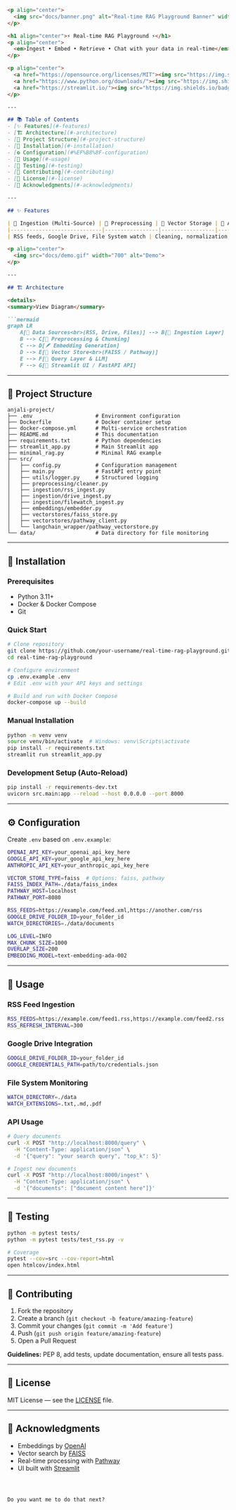 
````markdown
<p align="center">
  <img src="docs/banner.png" alt="Real-time RAG Playground Banner" width="800">
</p>

<h1 align="center">⚡ Real-time RAG Playground ⚡</h1>
<p align="center">
  <em>Ingest • Embed • Retrieve • Chat with your data in real-time</em>
</p>

<p align="center">
  <a href="https://opensource.org/licenses/MIT"><img src="https://img.shields.io/badge/License-MIT-yellow.svg"></a>
  <a href="https://www.python.org/downloads/"><img src="https://img.shields.io/badge/python-3.11+-blue.svg"></a>
  <a href="https://streamlit.io/"><img src="https://img.shields.io/badge/Streamlit-1.37+-red.svg"></a>
</p>

---

## 📚 Table of Contents
- [✨ Features](#-features)
- [🏗️ Architecture](#-architecture)
- [📁 Project Structure](#-project-structure)
- [🚀 Installation](#-installation)
- [⚙️ Configuration](#%EF%B8%8F-configuration)
- [💬 Usage](#-usage)
- [🧪 Testing](#-testing)
- [🤝 Contributing](#-contributing)
- [📄 License](#-license)
- [🙏 Acknowledgments](#-acknowledgments)

---

## ✨ Features

| 🚀 Ingestion (Multi-Source) | 🧹 Preprocessing | 💾 Vector Storage | 🤖 AI Features |
|-----------------------------|-----------------|-----------------|----------------|
| RSS feeds, Google Drive, File System watch | Cleaning, normalization, metadata extraction, intelligent chunking | FAISS (local), Pathway (streaming), easily extensible | Chat UI, Semantic Search, Context-aware answers with citations |

<p align="center">
  <img src="docs/demo.gif" width="700" alt="Demo">
</p>

---

## 🏗️ Architecture

<details>
<summary>View Diagram</summary>

```mermaid
graph LR
    A[📡 Data Sources<br>(RSS, Drive, Files)] --> B[🔄 Ingestion Layer]
    B --> C[🧹 Preprocessing & Chunking]
    C --> D[🪶 Embedding Generation]
    D --> E[💾 Vector Store<br>(FAISS / Pathway)]
    E --> F[🤖 Query Layer & LLM]
    F --> G[💬 Streamlit UI / FastAPI API]
````

</details>

---

## 📁 Project Structure

```text
anjali-project/
├── .env                    # Environment configuration
├── Dockerfile              # Docker container setup
├── docker-compose.yml      # Multi-service orchestration
├── README.md               # This documentation
├── requirements.txt        # Python dependencies
├── streamlit_app.py        # Main Streamlit app
├── minimal_rag.py          # Minimal RAG example
├── src/
│   ├── config.py           # Configuration management
│   ├── main.py             # FastAPI entry point
│   ├── utils/logger.py     # Structured logging
│   ├── preprocessing/cleaner.py
│   ├── ingestion/rss_ingest.py
│   ├── ingestion/drive_ingest.py
│   ├── ingestion/filewatch_ingest.py
│   ├── embeddings/embedder.py
│   ├── vectorstores/faiss_store.py
│   ├── vectorstores/pathway_client.py
│   └── langchain_wrapper/pathway_vectorstore.py
└── data/                   # Data directory for file monitoring
```

---

## 🚀 Installation

### Prerequisites

* Python 3.11+
* Docker & Docker Compose
* Git

### Quick Start

```bash
# Clone repository
git clone https://github.com/your-username/real-time-rag-playground.git
cd real-time-rag-playground

# Configure environment
cp .env.example .env
# Edit .env with your API keys and settings

# Build and run with Docker Compose
docker-compose up --build
```

### Manual Installation

```bash
python -m venv venv
source venv/bin/activate  # Windows: venv\Scripts\activate
pip install -r requirements.txt
streamlit run streamlit_app.py
```

### Development Setup (Auto-Reload)

```bash
pip install -r requirements-dev.txt
uvicorn src.main:app --reload --host 0.0.0.0 --port 8000
```

---

## ⚙️ Configuration

Create `.env` based on `.env.example`:

```bash
OPENAI_API_KEY=your_openai_api_key_here
GOOGLE_API_KEY=your_google_api_key_here
ANTHROPIC_API_KEY=your_anthropic_api_key_here

VECTOR_STORE_TYPE=faiss  # Options: faiss, pathway
FAISS_INDEX_PATH=./data/faiss_index
PATHWAY_HOST=localhost
PATHWAY_PORT=8080

RSS_FEEDS=https://example.com/feed.xml,https://another.com/rss
GOOGLE_DRIVE_FOLDER_ID=your_folder_id
WATCH_DIRECTORIES=./data/documents

LOG_LEVEL=INFO
MAX_CHUNK_SIZE=1000
OVERLAP_SIZE=200
EMBEDDING_MODEL=text-embedding-ada-002
```

---

## 💬 Usage

### RSS Feed Ingestion

```bash
RSS_FEEDS=https://example.com/feed1.rss,https://example.com/feed2.rss
RSS_REFRESH_INTERVAL=300
```

### Google Drive Integration

```bash
GOOGLE_DRIVE_FOLDER_ID=your_folder_id
GOOGLE_CREDENTIALS_PATH=path/to/credentials.json
```

### File System Monitoring

```bash
WATCH_DIRECTORY=./data
WATCH_EXTENSIONS=.txt,.md,.pdf
```

### API Usage

```bash
# Query documents
curl -X POST "http://localhost:8000/query" \
  -H "Content-Type: application/json" \
  -d '{"query": "your search query", "top_k": 5}'

# Ingest new documents
curl -X POST "http://localhost:8000/ingest" \
  -H "Content-Type: application/json" \
  -d '{"documents": ["document content here"]}'
```

---

## 🧪 Testing

```bash
python -m pytest tests/
python -m pytest tests/test_rss.py -v

# Coverage
pytest --cov=src --cov-report=html
open htmlcov/index.html
```

---

## 🤝 Contributing

1. Fork the repository
2. Create a branch (`git checkout -b feature/amazing-feature`)
3. Commit your changes (`git commit -m 'Add feature'`)
4. Push (`git push origin feature/amazing-feature`)
5. Open a Pull Request

**Guidelines:** PEP 8, add tests, update documentation, ensure all tests pass.

---

## 📄 License

MIT License — see the [LICENSE](LICENSE) file.

---

## 🙏 Acknowledgments

* Embeddings by [OpenAI](https://openai.com/)
* Vector search by [FAISS](https://github.com/facebookresearch/faiss)
* Real-time processing with [Pathway](https://pathway.com/)
* UI built with [Streamlit](https://streamlit.io/)

```



Do you want me to do that next?
```
